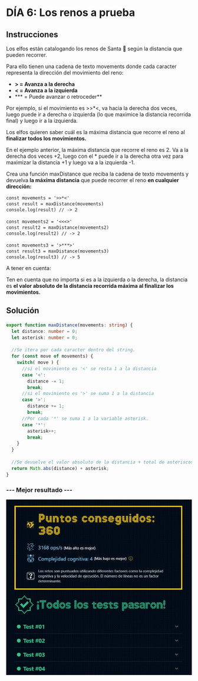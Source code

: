# DÍA 6: Los renos a prueba

## Instrucciones

Los elfos están catalogando los renos de Santa 🦌 según la distancia que pueden recorrer.

Para ello tienen una cadena de texto movements donde cada caracter representa la dirección del movimiento del reno:

- **> = Avanza a la derecha**
- **< = Avanza a la izquierda**
- *** = Puede avanzar o retroceder**

Por ejemplo, si el movimiento es >>*<, va hacia la derecha dos veces, luego puede ir a derecha o izquierda (lo que maximice la distancia recorrida final) y luego ir a la izquierda.

Los elfos quieren saber cuál es la máxima distancia que recorre el reno al **finalizar todos los movimientos.**

En el ejemplo anterior, la máxima distancia que recorre el reno es 2. Va a la derecha dos veces +2, luego con el * puede ir a la derecha otra vez para maximizar la distancia +1 y luego va a la izquierda -1.

Crea una función maxDistance que reciba la cadena de texto movements y devuelva **la máxima distancia** que puede recorrer el reno **en cualquier dirección:**

~~~
const movements = '>>*<'
const result = maxDistance(movements)
console.log(result) // -> 2

const movements2 = '<<<>'
const result2 = maxDistance(movements2)
console.log(result2) // -> 2

const movements3 = '>***>'
const result3 = maxDistance(movements3)
console.log(result3) // -> 5
~~~

A tener en cuenta:

Ten en cuenta que no importa si es a la izquierda o la derecha, la distancia es **el valor absoluto de la distancia recorrida máxima al finalizar los movimientos.**

## Solución

~~~typescript
export function maxDistance(movements: string) {
  let distance: number = 0;
  let asterisk: number = 0;

  //Se itera por cada caracter dentro del string.
  for (const move of movements) {
    switch( move ) {
      //si el movimiento es '<' se resta 1 a la distancia
      case '<': 
        distance -= 1;
        break;
      //si el movimiento es '>' se suma 1 a la distancia
      case '>':
        distance += 1;
        break;
      //Por cada '*' se suma 1 a la variable asterisk.
      case '*': 
        asterisk++;
        break;
    } 
  }
  
  //Se devuelve el valor absoluto de la distancia + total de asteriscos.
  return Math.abs(distance) + asterisk;
}
~~~

### --- Mejor resultado ---

![challenge-1-result](best-result.JPG)